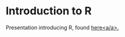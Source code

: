 Introduction to R
======================================================== 

Presentation introducing R, found <a href="http://rpubs.com/NateByers/introRidem" target="_blank">here<a/a>.